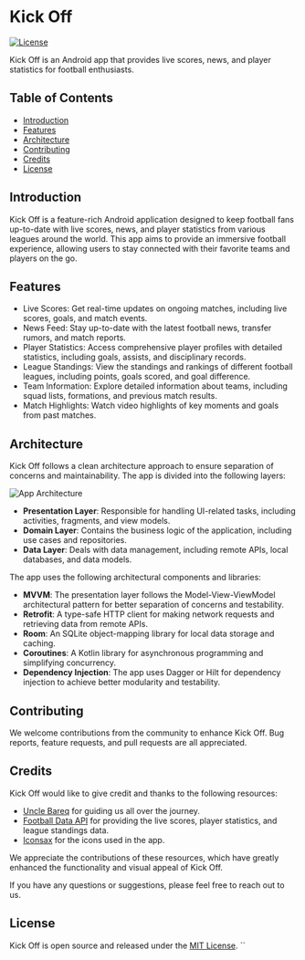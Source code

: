 # Kick Off

[![License](https://img.shields.io/badge/License-MIT-blue.svg)](LICENSE)

Kick Off is an Android app that provides live scores, news, and player statistics for football enthusiasts.

## Table of Contents

- [Introduction](#introduction)
- [Features](#features)
- [Architecture](#architecture)
- [Contributing](#contributing)
- [Credits](#credits)
- [License](#license)


## Introduction

Kick Off is a feature-rich Android application designed to keep football fans up-to-date with live scores, news, and player statistics from various leagues around the world. This app aims to provide an immersive football experience, allowing users to stay connected with their favorite teams and players on the go.

## Features

- Live Scores: Get real-time updates on ongoing matches, including live scores, goals, and match events.
- News Feed: Stay up-to-date with the latest football news, transfer rumors, and match reports.
- Player Statistics: Access comprehensive player profiles with detailed statistics, including goals, assists, and disciplinary records.
- League Standings: View the standings and rankings of different football leagues, including points, goals scored, and goal difference.
- Team Information: Explore detailed information about teams, including squad lists, formations, and previous match results.
- Match Highlights: Watch video highlights of key moments and goals from past matches.

## Architecture

Kick Off follows a clean architecture approach to ensure separation of concerns and maintainability. The app is divided into the following layers:

![App Architecture](assets/app_architecture.png)

- **Presentation Layer**: Responsible for handling UI-related tasks, including activities, fragments, and view models.
- **Domain Layer**: Contains the business logic of the application, including use cases and repositories.
- **Data Layer**: Deals with data management, including remote APIs, local databases, and data models.

The app uses the following architectural components and libraries:

- **MVVM**: The presentation layer follows the Model-View-ViewModel architectural pattern for better separation of concerns and testability.
- **Retrofit**: A type-safe HTTP client for making network requests and retrieving data from remote APIs.
- **Room**: An SQLite object-mapping library for local data storage and caching.
- **Coroutines**: A Kotlin library for asynchronous programming and simplifying concurrency.
- **Dependency Injection**: The app uses Dagger or Hilt for dependency injection to achieve better modularity and testability.

## Contributing

We welcome contributions from the community to enhance Kick Off. Bug reports, feature requests, and pull requests are all appreciated.

## Credits

Kick Off would like to give credit and thanks to the following resources:

- [Uncle Bareq](https://github.com/Bareq-altaamah) for guiding us all over the journey.
- [Football Data API](https://www.api-football.com) for providing the live scores, player statistics, and league standings data.
- [Iconsax](https://iconsax.io/) for the icons used in the app.

We appreciate the contributions of these resources, which have greatly enhanced the functionality and visual appeal of Kick Off.

If you have any questions or suggestions, please feel free to reach out to us.

## License

Kick Off is open source and released under the [MIT License](LICENSE).
``
